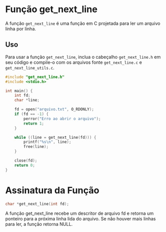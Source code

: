 # Função get_next_line

A função `get_next_line` é uma função em C projetada para ler um arquivo linha por linha.

## Uso

Para usar a função `get_next_line`, inclua o cabeçalho `get_next_line.h` em seu código e compile-o com os arquivos fonte `get_next_line.c` e `get_next_line_utils.c`.

```c
#include "get_next_line.h"
#include <stdio.h>

int main() {
    int fd;
    char *line;

    fd = open("arquivo.txt", O_RDONLY);
    if (fd == -1) {
        perror("Erro ao abrir o arquivo");
        return 1;
    }

    while ((line = get_next_line(fd))) {
        printf("%s\n", line);
        free(line);
    }

    close(fd);
    return 0;
}
```
# Assinatura da Função

```c
char *get_next_line(int fd);
```
A função get_next_line recebe um descritor de arquivo fd e retorna um ponteiro para a próxima linha lida do arquivo. Se não houver mais linhas para ler, a função retorna NULL.
